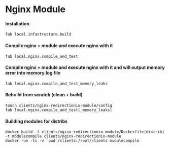 # Nginx Module

#### Installation

```
fab local.infastructure.build
```

#### Compile nginx + module and execute nginx with it

```
fab local.nginx.compile_and_test
```

#### Compile nginx + module and execute nginx with it and will output memory error into memory.log file

```
fab local.nginx.compile_and_test_memory_leaks
```

#### Rebuild from scratch (clean + build)

```
touch clients/nginx-redirectionio-module/config
fab local.nginx.compile_and_test[_memory_leaks]
```

#### Building modules for distribs

````
docker build -f clients/nginx-redirectionio-module/Dockerfile[distrib] -t modulecompile clients/nginx-redirectionio-module
docker run -ti -v `pwd`/clients:/root/clients modulecompile
````
